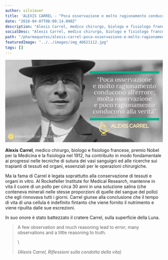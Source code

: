 ```yaml
---
author: silviaver
title: 'ALEXIS CARREL - "Poca osservazione e molto ragionamento conducono all''errore; molta osservazione e poco ragionamento conducono alla verità"'
date: "2018-04-07T08:00:14.000Z"
description: "Alexis Carrel, medico chirurgo, biologo e fisiologo francese, premio Nobel per la Medicina e la fisiologia nel 1912, ha contribuito in modo fondamentale ai progressi nelle tecniche di sutura dei vasi sanguigni ed alle ricerche sui trapianti di tessuti ed organi, essenziali per le operazioni chirurgiche."
socialDesc: "Alexis Carrel, medico chirurgo, biologo e fisiologo francese, premio Nobel per la Medicina e la fisiologia nel 1912, ha contribuito in modo fondamentale ai progressi nelle tecniche di sutura dei vasi sanguigni ed alle ricerche sui trapianti di tessuti ed organi, essenziali per le operazioni chirurgiche."
path: "/pharmaquotes/alexis-carrel-poca-osservazione-e-molto-ragionamento-conducono-allerrore-molta-osservazione-e-poco-ragionamento-conducono-alla-verita/"
featuredImage: "../../images/img_46621112.jpg"
tags: []
---
```


![image1.jpeg](../../images/img_46621112.jpg)

**Alexis** **Carrel**, medico chirurgo, biologo e fisiologo francese, premio Nobel per la Medicina e la fisiologia nel 1912, ha contribuito in modo fondamentale ai progressi nelle tecniche di sutura dei vasi sanguigni ed alle ricerche sui trapianti di tessuti ed organi, essenziali per le operazioni chirurgiche.

Ma la fama di Carrel è legata soprattutto alla conservazione di tessuti e organi in vitro. Al Rockefeller Institute for Medical Research, mantenne in vita il cuore di un pollo per circa 30 anni in una soluzione salina (che conteneva minerali nelle stesse proporzioni di quelle del sangue del pollo) che egli rinnovava tutti i giorni. Carrel giunse alla conclusione che il tempo di vita di una cellula è indefinito fintanto che viene fornito il nutrimento e viene ripulita dalle sue escrezioni.

In suo onore è stato battezzato il cratere Carrel, sulla superficie della Luna.

> A few observation and much reasoning lead to error; many observations and a little reasoning to truth.
>
> \
>
> _(Alexis Carrel, Riflessioni sulla condotta della vita)_

